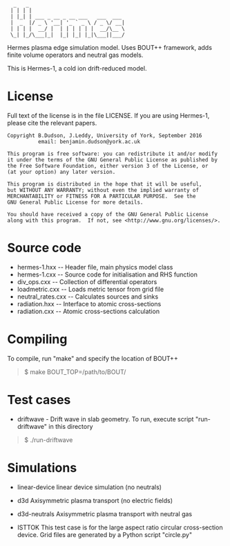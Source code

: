      _   _                               
     | | | |                              
     | |_| | ___ _ __ _ __ ___   ___  ___ 
     |  _  |/ _ \ '__| '_ ` _ \ / _ \/ __|
     | | | |  __/ |  | | | | | |  __/\__ \
     \_| |_/\___|_|  |_| |_| |_|\___||___/

Hermes plasma edge simulation model. Uses BOUT++ framework, adds finite volume
operators and neutral gas models.

This is Hermes-1, a cold ion drift-reduced model.

License
=======

Full text of the license is in the file LICENSE. If you are using Hermes-1,
please cite the relevant papers.

    Copyright B.Dudson, J.Leddy, University of York, September 2016
              email: benjamin.dudson@york.ac.uk

    This program is free software: you can redistribute it and/or modify
    it under the terms of the GNU General Public License as published by
    the Free Software Foundation, either version 3 of the License, or
    (at your option) any later version.

    This program is distributed in the hope that it will be useful,
    but WITHOUT ANY WARRANTY; without even the implied warranty of
    MERCHANTABILITY or FITNESS FOR A PARTICULAR PURPOSE.  See the
    GNU General Public License for more details.

    You should have received a copy of the GNU General Public License
    along with this program.  If not, see <http://www.gnu.org/licenses/>.

Source code
===========

* hermes-1.hxx   -- Header file, main physics model class
* hermes-1.cxx   -- Source code for initialisation and RHS function
* div_ops.cxx    -- Collection of differential operators
* loadmetric.cxx -- Loads metric tensor from grid file
* neutral_rates.cxx -- Calculates sources and sinks
* radiation.hxx  -- Interface to atomic cross-sections
* radiation.cxx  -- Atomic cross-sections calculation

Compiling
=========

To compile, run "make" and specify the location of BOUT++
> $ make BOUT_TOP=/path/to/BOUT/

Test cases
==========

 * driftwave - Drift wave in slab geometry. To run, execute script
   "run-driftwave" in this directory
  > $ ./run-driftwave


Simulations
===========

* linear-device
  linear device simulation (no neutrals)

* d3d
  Axisymmetric plasma transport (no electric fields)

* d3d-neutrals
  Axisymmetric plasma transport with neutral gas

* ISTTOK
  This test case is for the large aspect ratio circular cross-section device.
  Grid files are generated by a Python script "circle.py"

